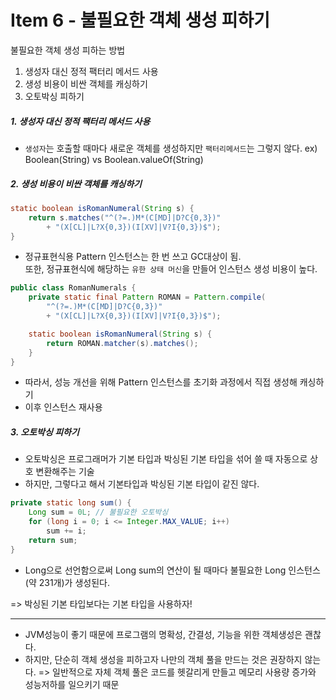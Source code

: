 # Item 6 - 불필요한 객체 생성 피하기

불필요한 객체 생성 피하는 방법
1) 생성자 대신 정적 팩터리 메서드 사용
2) 생성 비용이 비싼 객체를 캐싱하기
3) 오토박싱 피하기



##### 1. 생성자 대신 정적 팩터리 메서드 사용
* `생성자`는 호출할 때마다 새로운 객체를 생성하지만 `팩터리메서드`는 그렇지 않다.
	ex) Boolean(String) vs Boolean.valueOf(String)


##### 2. 생성 비용이 비싼 객체를 캐싱하기

```java
static boolean isRomanNumeral(String s) { 
	return s.matches("^(?=.)M*(C[MD]|D?C{0,3})"
		+ "(X[CL]|L?X{0,3})(I[XV]|V?I{0,3})$");
}
```
* 정규표현식용 Pattern 인스턴스는 한 번 쓰고 GC대상이 됨.  
	또한, 정규표현식에 해당하는 `유한 상태 머신`을 만들어 인스턴스 생성 비용이 높다.

<!-- 유한 상태 머신이란? -->

```java
public class RomanNumerals {
	private static final Pattern ROMAN = Pattern.compile(
		"^(?=.)M*(C[MD]|D?C{0,3})"
		+ "(X[CL]|L?X{0,3})(I[XV]|V?I{0,3})$");

	static boolean isRomanNumeral(String s) {
		return ROMAN.matcher(s).matches(); 
	}
}
```
* 따라서, 성능 개선을 위해 Pattern 인스턴스를 초기화 과정에서 직접 생성해 캐싱하기
* 이후 인스턴스 재사용


##### 3. 오토박싱 피하기
* 오토박싱은 프로그래머가 기본 타입과 박싱된 기본 타입을 섞어 쓸 때 자동으로 상호 변환해주는 기술
* 하지만, 그렇다고 해서 기본타입과 박싱된 기본 타입이 같진 않다.

```java
private static long sum() { 
	Long sum = 0L; // 불필요한 오토박싱
	for (long i = 0; i <= Integer.MAX_VALUE; i++) 
		sum += i;
	return sum; 
}
```
* Long으로 선언함으로써 Long sum의 연산이 될 때마다 불필요한 Long 인스턴스(약 231개)가 생성된다.  

=> 박싱된 기본 타입보다는 기본 타입을 사용하자!


---

* JVM성능이 좋기 때문에 프로그램의 명확성, 간결성, 기능을 위한 객체생성은 괜찮다.
* 하지만, 단순히 객체 생성을 피하고자 나만의 객체 풀을 만드는 것은 권장하지 않는다.
	=> 일반적으로 자체 객체 풀은 코드를 헷갈리게 만들고 메모리 사용량 증가와 성능저하를 일으키기 때문
<!-- 왜 ?  -->




